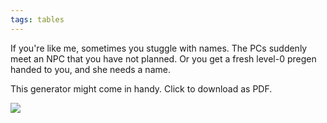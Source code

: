 ```yaml
---
tags: tables
---
```

If you're like me, sometimes you stuggle with names. The PCs suddenly meet an NPC that you have not planned. Or you get a fresh level-0 pregen handed to you, and she needs a name.

This generator might come in handy. Click to download as PDF.

<a href="{{ site.baseurl }}/assets/pdf/10-million-peasant-names.pdf"><img src="{{ site.baseurl }}/assets/pdf/10-million-peasant-names.png"></a>
